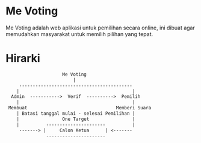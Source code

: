 # Me Voting
Me Voting adalah web aplikasi untuk pemilihan secara online, ini dibuat agar memudahkan masyarakat untuk memilih pilihan yang tepat.

# Hirarki
``` txt
                     Me Voting
                         |
     ------------------------------------------
    |                                          |
  Admin  ----------->  Verif  ---------->  Pemilih
    |                                          |
 Membuat                                 Memberi Suara
    | Batasi tanggal mulai - selesai Pemilihan |
    |                One Target                |
    |          ----------------------          |
     -------> |     Calon Ketua      | <-------
               ----------------------

```
